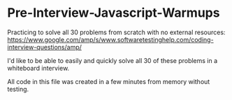 # Pre-Interview-Javascript-Warmups

Practicing to solve all 30 problems from scratch with no external resources: 
https://www.google.com/amp/s/www.softwaretestinghelp.com/coding-interview-questions/amp/

I'd like to be able to easily and quickly solve all 30 of these problems in a whiteboard interview. 

All code in this file was created in a few minutes from memory without testing.
